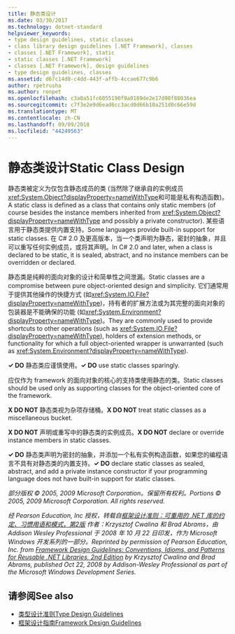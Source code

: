 ```yaml
---
title: 静态类设计
ms.date: 03/30/2017
ms.technology: dotnet-standard
helpviewer_keywords:
- type design guidelines, static classes
- class library design guidelines [.NET Framework], classes
- classes [.NET Framework], static
- static classes [.NET Framework]
- classes [.NET Framework], design guidelines
- type design guidelines, classes
ms.assetid: d67c14d8-c4dd-443f-affb-4ccae677c9b6
author: rpetrusha
ms.author: ronpet
ms.openlocfilehash: c3a0a51fc6055190f9a0189de2e17d98f88036ea
ms.sourcegitcommit: c7f3e2e9d6ead6cc3acd0d66b10a251d0c66e59d
ms.translationtype: MT
ms.contentlocale: zh-CN
ms.lasthandoff: 09/09/2018
ms.locfileid: "44249563"
---
```

# <a name="static-class-design"></a><span data-ttu-id="7bf56-102">静态类设计</span><span class="sxs-lookup"><span data-stu-id="7bf56-102">Static Class Design</span></span>
<span data-ttu-id="7bf56-103">静态类被定义为仅包含静态成员的类 (当然除了继承自的实例成员<xref:System.Object?displayProperty=nameWithType>和可能是私有构造函数)。</span><span class="sxs-lookup"><span data-stu-id="7bf56-103">A static class is defined as a class that contains only static members (of course besides the instance members inherited from <xref:System.Object?displayProperty=nameWithType> and possibly a private constructor).</span></span> <span data-ttu-id="7bf56-104">某些语言用于静态类提供内置支持。</span><span class="sxs-lookup"><span data-stu-id="7bf56-104">Some languages provide built-in support for static classes.</span></span> <span data-ttu-id="7bf56-105">在 C# 2.0 及更高版本，当一个类声明为静态，密封的抽象，并且可以重写任何实例成员，或将其声明。</span><span class="sxs-lookup"><span data-stu-id="7bf56-105">In C# 2.0 and later, when a class is declared to be static, it is sealed, abstract, and no instance members can be overridden or declared.</span></span>  
  
 <span data-ttu-id="7bf56-106">静态类是纯粹的面向对象的设计和简单性之间泄漏。</span><span class="sxs-lookup"><span data-stu-id="7bf56-106">Static classes are a compromise between pure object-oriented design and simplicity.</span></span> <span data-ttu-id="7bf56-107">它们通常用于提供其他操作的快捷方式 (如<xref:System.IO.File?displayProperty=nameWithType>)，持有者的扩展方法或为其完整的面向对象的包装器是不能确保的功能 (如<xref:System.Environment?displayProperty=nameWithType>)。</span><span class="sxs-lookup"><span data-stu-id="7bf56-107">They are commonly used to provide shortcuts to other operations (such as <xref:System.IO.File?displayProperty=nameWithType>), holders of extension methods, or functionality for which a full object-oriented wrapper is unwarranted (such as <xref:System.Environment?displayProperty=nameWithType>).</span></span>  
  
 <span data-ttu-id="7bf56-108">**✓ DO** 静态类应谨慎使用。</span><span class="sxs-lookup"><span data-stu-id="7bf56-108">**✓ DO** use static classes sparingly.</span></span>  
  
 <span data-ttu-id="7bf56-109">应仅作为 framework 的面向对象的核心的支持类使用静态的类。</span><span class="sxs-lookup"><span data-stu-id="7bf56-109">Static classes should be used only as supporting classes for the object-oriented core of the framework.</span></span>  
  
 <span data-ttu-id="7bf56-110">**X DO NOT** 静态类视为杂项存储桶。</span><span class="sxs-lookup"><span data-stu-id="7bf56-110">**X DO NOT** treat static classes as a miscellaneous bucket.</span></span>  
  
 <span data-ttu-id="7bf56-111">**X DO NOT** 声明或重写中的静态类的实例成员。</span><span class="sxs-lookup"><span data-stu-id="7bf56-111">**X DO NOT** declare or override instance members in static classes.</span></span>  
  
 <span data-ttu-id="7bf56-112">**✓ DO** 静态类声明为密封的抽象，并添加一个私有实例构造函数，如果您的编程语言不具有对静态类的内置支持。</span><span class="sxs-lookup"><span data-stu-id="7bf56-112">**✓ DO** declare static classes as sealed, abstract, and add a private instance constructor if your programming language does not have built-in support for static classes.</span></span>  
  
 <span data-ttu-id="7bf56-113">*部分版权 © 2005, 2009 Microsoft Corporation。保留所有权利。*</span><span class="sxs-lookup"><span data-stu-id="7bf56-113">*Portions © 2005, 2009 Microsoft Corporation. All rights reserved.*</span></span>  
  
 <span data-ttu-id="7bf56-114">*经 Pearson Education, Inc 授权，转载自[框架设计准则：可重用的 .NET 库的约定、习惯用语和模式，第2版](https://www.informit.com/store/framework-design-guidelines-conventions-idioms-and-9780321545619) 作者：Krzysztof Cwalina 和 Brad Abrams，由 Addison Wesley Professional 于 2008 年 10 月 22 日印发，作为 Microsoft Windows 开发系列的一部分。*</span><span class="sxs-lookup"><span data-stu-id="7bf56-114">*Reprinted by permission of Pearson Education, Inc. from [Framework Design Guidelines: Conventions, Idioms, and Patterns for Reusable .NET Libraries, 2nd Edition](https://www.informit.com/store/framework-design-guidelines-conventions-idioms-and-9780321545619) by Krzysztof Cwalina and Brad Abrams, published Oct 22, 2008 by Addison-Wesley Professional as part of the Microsoft Windows Development Series.*</span></span>  
  
## <a name="see-also"></a><span data-ttu-id="7bf56-115">请参阅</span><span class="sxs-lookup"><span data-stu-id="7bf56-115">See also</span></span>

- [<span data-ttu-id="7bf56-116">类型设计准则</span><span class="sxs-lookup"><span data-stu-id="7bf56-116">Type Design Guidelines</span></span>](../../../docs/standard/design-guidelines/type.md)  
- [<span data-ttu-id="7bf56-117">框架设计指南</span><span class="sxs-lookup"><span data-stu-id="7bf56-117">Framework Design Guidelines</span></span>](../../../docs/standard/design-guidelines/index.md)
